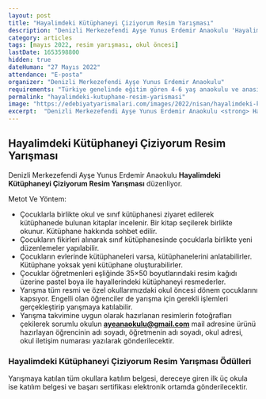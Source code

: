 ```yaml
---
layout: post
title: "Hayalimdeki Kütüphaneyi Çiziyorum Resim Yarışması"
description: "Denizli Merkezefendi Ayşe Yunus Erdemir Anaokulu 'Hayalimdeki Kütüphaneyi Çiziyorum Resim Yarışması' düzenliyor."
category: articles
tags: [mayıs 2022, resim yarışması, okul öncesi]
lastDate: 1653598800
hidden: true
dateHuman: "27 Mayıs 2022"
attendance: "E-posta"
organizer: "Denizli Merkezefendi Ayşe Yunus Erdemir Anaokulu"
requirements: "Türkiye genelinde eğitim gören 4-6 yaş anaokulu ve anasınıfı öğrencileri ile gönüllü öğretmenleri katılabilir."
permalink: "hayalimdeki-kutuphane-resim-yarismasi"
image: "https://edebiyatyarismalari.com/images/2022/nisan/hayalimdeki-kutuphane-resim-yarismasi.jpg"
excerpt:  "Denizli Merkezefendi Ayşe Yunus Erdemir Anaokulu <strong> Hayalimdeki Kütüphaneyi Çiziyorum Resim Yarışması </strong> düzenliyor."
---
```


## Hayalimdeki Kütüphaneyi Çiziyorum Resim Yarışması
Denizli Merkezefendi Ayşe Yunus Erdemir Anaokulu **Hayalimdeki Kütüphaneyi Çiziyorum Resim Yarışması** düzenliyor.

Metot Ve Yöntem:
- Çocuklarla birlikte okul ve sınıf kütüphanesi ziyaret edilerek kütüphanede bulunan kitaplar incelenir. Bir kitap seçilerek birlikte okunur. Kütüphane hakkında sohbet edilir.
- Çocukların fikirleri alınarak sınıf kütüphanesinde çocuklarla birlikte yeni düzenlemeler yapılabilir.
- Çocukların evlerinde kütüphaneleri varsa, kütüphanelerini anlatabilirler. Kütüphane yoksak yeni kütüphane oluşturabilirler.
- Çocuklar öğretmenleri eşliğinde 35×50 boyutlarındaki resim kağıdı üzerine pastel boya ile hayallerindeki kütüphaneyi resmederler.
- Yarışma tüm resmi ve özel okullarımızdaki okul öncesi dönem çocuklarını kapsıyor. Engelli olan öğrenciler de yarışma için gerekli işlemleri gerçekleştirip yarışmaya katılabilir.
- Yarışma takvimine uygun olarak hazırlanan resimlerin fotoğrafları çekilerek sorumlu okulun **ayeanaokulu@gmail.com** mail adresine ürünü hazırlayan öğrencinin adı soyadı, öğretmenin adı soyadı, okul adresi, okul iletişim numarası yazılarak gönderilecektir.


### Hayalimdeki Kütüphaneyi Çiziyorum Resim Yarışması Ödülleri
Yarışmaya katılan tüm okullara katılım belgesi, dereceye giren ilk üç okula ise katılım belgesi ve başarı sertifikası elektronik ortamda gönderilecektir.
